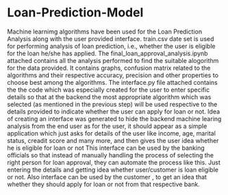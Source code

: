 # Loan-Prediction-Model
Machine learnimg algorithms have been used for the Loan Prediction Analysis along with the user provided interface.
train.csv date set is used for performing analysis of loan prediction, i.e., whether the user is eligible for the loan he/she has applied.
The final_loan_approval_analysis.ipynb attached contains all the analysis performed to find the suitable alogorithm for the data provided. 
It contains graphs, confusion matrix related to the algorithms and their respective accuracy, precision and other properties to choose best among the algorithms.
The interface.py file attached contains the the code which was especially created for the user to enter specific details so that at the backend the most appropriate algorithm which was selected (as mentioned in the previous step) will be used respective to the details provided to indicate whether the user can apply for loan or not.
Idea of creating an interface was generated to hide the backend machine learing analysis from the end user as for the user, it should appear as a simple application which just asks for details of the user like income, age, marital status, creadit score and many more, and then gives the user idea whether he is eligible for loan or not
This interface can be used by the banking officials so that instead of manually handling the process of selecting the right person for loan approval, they can automate the process like this. Just entering the details and getting idea whether user/customer is loan eligible or not.
Also interface can be used by the customer , to get an idea that whether they should apply for loan or not from that respective bank.
